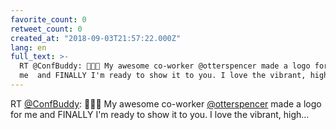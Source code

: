 ```yaml
---
favorite_count: 0
retweet_count: 0
created_at: "2018-09-03T21:57:22.000Z"
lang: en
full_text: >-
  RT @ConfBuddy: 🥳😍🎉 My awesome co-worker @otterspencer made a logo for
  me  and FINALLY I'm ready to show it to you. I love the vibrant, high…
---
```


RT [@ConfBuddy](https://twitter.com/ConfBuddy): 🥳😍🎉 My awesome co-worker
[@otterspencer](https://twitter.com/otterspencer) made a logo for me and FINALLY
I'm ready to show it to you. I love the vibrant, high…
